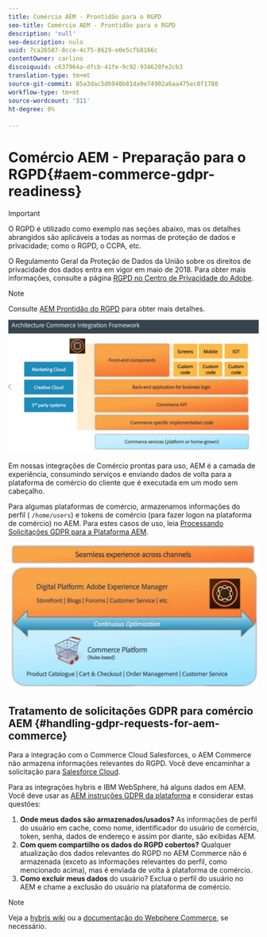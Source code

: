 ```yaml
---
title: Comércio AEM - Prontidão para o RGPD
seo-title: Comércio AEM - Prontidão para o RGPD
description: 'null'
seo-description: nulo
uuid: 7ca26587-8cce-4c75-8629-e0e5cfb8166c
contentOwner: carlino
discoiquuid: c637964a-dfcb-41fe-9c92-934620fe2cb3
translation-type: tm+mt
source-git-commit: 85a3dac5db940b81da9e74902a6aa475ec8f1780
workflow-type: tm+mt
source-wordcount: '311'
ht-degree: 0%

---
```



# Comércio AEM - Preparação para o RGPD{#aem-commerce-gdpr-readiness}

>[!IMPORTANT]
>
>O RGPD é utilizado como exemplo nas seções abaixo, mas os detalhes abrangidos são aplicáveis a todas as normas de proteção de dados e privacidade; como o RGPD, o CCPA, etc.

O Regulamento Geral da Proteção de Dados da União sobre os direitos de privacidade dos dados entra em vigor em maio de 2018. Para obter mais informações, consulte a página [RGPD no Centro de Privacidade do Adobe](https://www.adobe.com/privacy/general-data-protection-regulation.html).

>[!NOTE]
>
>Consulte [AEM Prontidão do RGPD](/help/managing/data-protection-and-privacy.md) para obter mais detalhes.

![screen_shot_2018-03-22at111606](assets/screen_shot_2018-03-22at111606.jpg)

Em nossas integrações de Comércio prontas para uso, AEM é a camada de experiência, consumindo serviços e enviando dados de volta para a plataforma de comércio do cliente que é executada em um modo sem cabeçalho.

Para algumas plataformas de comércio, armazenamos informações do perfil ( `/home/users`) e tokens de comércio (para fazer logon na plataforma de comércio) no AEM. Para estes casos de uso, leia [Processando Solicitações GDPR para a Plataforma AEM](/help/sites-administering/handling-gdpr-requests-for-aem-platform.md).

![screen_shot_2018-03-22at111621](assets/screen_shot_2018-03-22at111621.jpg)

## Tratamento de solicitações GDPR para comércio AEM {#handling-gdpr-requests-for-aem-commerce}

Para a integração com o Commerce Cloud Salesforces, o AEM Commerce não armazena informações relevantes do RGPD. Você deve encaminhar a solicitação para [Salesforce Cloud](https://documentation.demandware.com/).

Para as integrações hybris e IBM WebSphere, há alguns dados em AEM. Você deve usar as [AEM instruções GDPR da plataforma](/help/sites-administering/handling-gdpr-requests-for-aem-platform.md) e considerar estas questões:

1. **Onde meus dados são armazenados/usados?** As informações de perfil do usuário em cache, como nome, identificador do usuário de comércio, token, senha, dados de endereço e assim por diante, são exibidas AEM.
1. **Com quem compartilho os dados do RGPD cobertos?** Qualquer atualização dos dados relevantes do RGPD no AEM Commerce não é armazenada (exceto as informações relevantes do perfil, como mencionado acima), mas é enviada de volta à plataforma de comércio.
1. **Como excluir meus dados** do usuário? Exclua o perfil do usuário no AEM e chame a exclusão do usuário na plataforma de comércio.

>[!NOTE]
>
>Veja a [hybris wiki](https://wiki.hybris.com/) ou a [documentação do Webphere Commerce](https://www-01.ibm.com/support/docview.wss?uid=swg27036450), se necessário.

